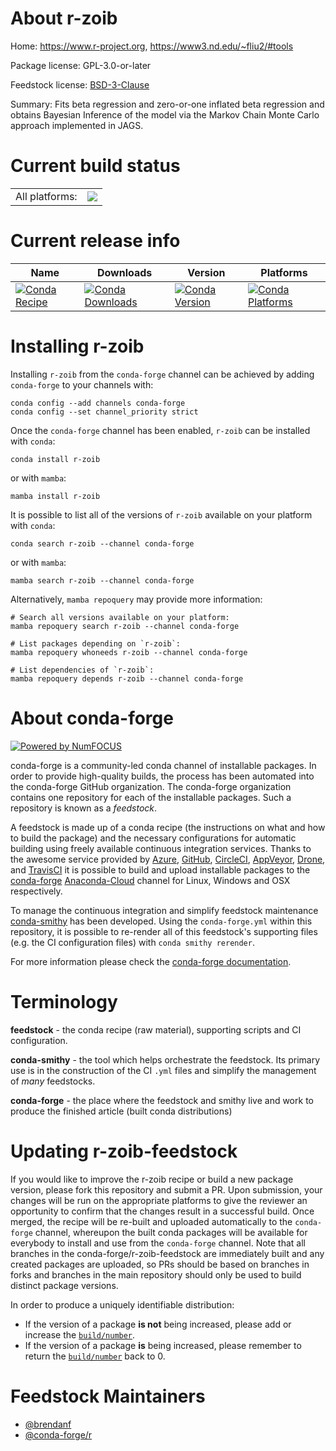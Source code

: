 About r-zoib
============

Home: https://www.r-project.org, https://www3.nd.edu/~fliu2/#tools

Package license: GPL-3.0-or-later

Feedstock license: [BSD-3-Clause](https://github.com/conda-forge/r-zoib-feedstock/blob/main/LICENSE.txt)

Summary: Fits beta regression and zero-or-one inflated beta regression and obtains Bayesian Inference of the model via the Markov Chain Monte Carlo approach implemented in JAGS.

Current build status
====================


<table><tr><td>All platforms:</td>
    <td>
      <a href="https://dev.azure.com/conda-forge/feedstock-builds/_build/latest?definitionId=10202&branchName=main">
        <img src="https://dev.azure.com/conda-forge/feedstock-builds/_apis/build/status/r-zoib-feedstock?branchName=main">
      </a>
    </td>
  </tr>
</table>

Current release info
====================

| Name | Downloads | Version | Platforms |
| --- | --- | --- | --- |
| [![Conda Recipe](https://img.shields.io/badge/recipe-r--zoib-green.svg)](https://anaconda.org/conda-forge/r-zoib) | [![Conda Downloads](https://img.shields.io/conda/dn/conda-forge/r-zoib.svg)](https://anaconda.org/conda-forge/r-zoib) | [![Conda Version](https://img.shields.io/conda/vn/conda-forge/r-zoib.svg)](https://anaconda.org/conda-forge/r-zoib) | [![Conda Platforms](https://img.shields.io/conda/pn/conda-forge/r-zoib.svg)](https://anaconda.org/conda-forge/r-zoib) |

Installing r-zoib
=================

Installing `r-zoib` from the `conda-forge` channel can be achieved by adding `conda-forge` to your channels with:

```
conda config --add channels conda-forge
conda config --set channel_priority strict
```

Once the `conda-forge` channel has been enabled, `r-zoib` can be installed with `conda`:

```
conda install r-zoib
```

or with `mamba`:

```
mamba install r-zoib
```

It is possible to list all of the versions of `r-zoib` available on your platform with `conda`:

```
conda search r-zoib --channel conda-forge
```

or with `mamba`:

```
mamba search r-zoib --channel conda-forge
```

Alternatively, `mamba repoquery` may provide more information:

```
# Search all versions available on your platform:
mamba repoquery search r-zoib --channel conda-forge

# List packages depending on `r-zoib`:
mamba repoquery whoneeds r-zoib --channel conda-forge

# List dependencies of `r-zoib`:
mamba repoquery depends r-zoib --channel conda-forge
```


About conda-forge
=================

[![Powered by
NumFOCUS](https://img.shields.io/badge/powered%20by-NumFOCUS-orange.svg?style=flat&colorA=E1523D&colorB=007D8A)](https://numfocus.org)

conda-forge is a community-led conda channel of installable packages.
In order to provide high-quality builds, the process has been automated into the
conda-forge GitHub organization. The conda-forge organization contains one repository
for each of the installable packages. Such a repository is known as a *feedstock*.

A feedstock is made up of a conda recipe (the instructions on what and how to build
the package) and the necessary configurations for automatic building using freely
available continuous integration services. Thanks to the awesome service provided by
[Azure](https://azure.microsoft.com/en-us/services/devops/), [GitHub](https://github.com/),
[CircleCI](https://circleci.com/), [AppVeyor](https://www.appveyor.com/),
[Drone](https://cloud.drone.io/welcome), and [TravisCI](https://travis-ci.com/)
it is possible to build and upload installable packages to the
[conda-forge](https://anaconda.org/conda-forge) [Anaconda-Cloud](https://anaconda.org/)
channel for Linux, Windows and OSX respectively.

To manage the continuous integration and simplify feedstock maintenance
[conda-smithy](https://github.com/conda-forge/conda-smithy) has been developed.
Using the ``conda-forge.yml`` within this repository, it is possible to re-render all of
this feedstock's supporting files (e.g. the CI configuration files) with ``conda smithy rerender``.

For more information please check the [conda-forge documentation](https://conda-forge.org/docs/).

Terminology
===========

**feedstock** - the conda recipe (raw material), supporting scripts and CI configuration.

**conda-smithy** - the tool which helps orchestrate the feedstock.
                   Its primary use is in the construction of the CI ``.yml`` files
                   and simplify the management of *many* feedstocks.

**conda-forge** - the place where the feedstock and smithy live and work to
                  produce the finished article (built conda distributions)


Updating r-zoib-feedstock
=========================

If you would like to improve the r-zoib recipe or build a new
package version, please fork this repository and submit a PR. Upon submission,
your changes will be run on the appropriate platforms to give the reviewer an
opportunity to confirm that the changes result in a successful build. Once
merged, the recipe will be re-built and uploaded automatically to the
`conda-forge` channel, whereupon the built conda packages will be available for
everybody to install and use from the `conda-forge` channel.
Note that all branches in the conda-forge/r-zoib-feedstock are
immediately built and any created packages are uploaded, so PRs should be based
on branches in forks and branches in the main repository should only be used to
build distinct package versions.

In order to produce a uniquely identifiable distribution:
 * If the version of a package **is not** being increased, please add or increase
   the [``build/number``](https://docs.conda.io/projects/conda-build/en/latest/resources/define-metadata.html#build-number-and-string).
 * If the version of a package **is** being increased, please remember to return
   the [``build/number``](https://docs.conda.io/projects/conda-build/en/latest/resources/define-metadata.html#build-number-and-string)
   back to 0.

Feedstock Maintainers
=====================

* [@brendanf](https://github.com/brendanf/)
* [@conda-forge/r](https://github.com/conda-forge/r/)


